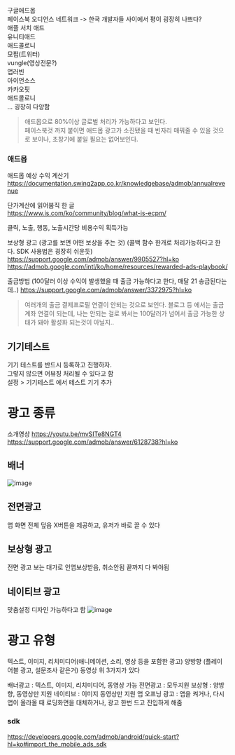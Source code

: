 구글애드몹  
페이스북 오디언스 네트워크 -> 한국 개발자들 사이에서 평이 굉장히 나쁘다?  
애플 서치 애드  
유니티애드  
애드콜로니  
모펍(트위터)  
vungle(영상전문?)  
앱러빈  
아이언소스  
카카오핏  
애드콜로니  
... 굉장히 다양함  

> 애드몹으로 80%이상 글로벌 처리가 가능하다고 보인다.   
> 페이스북것 까지 붙이면 애드몹 광고가 소진됐을 때 빈자리 매꿔줄 수 있을 것으로 보이나, 초창기에 붙일 필요는 없어보인다.  

### 애드몹
애드몹 예상 수익 계산기
https://documentation.swing2app.co.kr/knowledgebase/admob/annualrevenue

단가계산에 읽어봄직 한 글  
https://www.is.com/ko/community/blog/what-is-ecpm/


클릭, 노출, 행동, 노출시간당 비용수익 획득가능


보상형 광고 (광고를 보면 어떤 보상을 주는 것) (콜백 함수 한개로 처리가능하다고 한다. SDK 사용법은 굉장히 쉬운듯)
https://support.google.com/admob/answer/9905527?hl=ko
https://admob.google.com/intl/ko/home/resources/rewarded-ads-playbook/

출금방법 (100달러 이상 수익이 발생했을 때 출금 가능하다고 한다, 매달 21 송금된다는데..)
https://support.google.com/admob/answer/3372975?hl=ko
> 여러개의 출금 결제프로필 연결이 안되는 것으로 보인다.
> 블로그 등 에서는 출금계좌 연결이 되는데, 나는 안되는 걸로 봐서는 100달러가 넘어서 출금 가능한 상태가 돼야 활성화 되는것이 아닐지..

## 기기테스트
기기 테스트를 반드시 등록하고 진행하자.  
그렇지 않으면 어뷰징 처리될 수 있다고 함  
설정 > 기기테스트 에서 테스트 기기 추가  

# 광고 종류
소개영상 https://youtu.be/mvSITe8NGT4
https://support.google.com/admob/answer/6128738?hl=ko

## 배너
![image](https://github.com/user-attachments/assets/13b3fffe-fbc2-4b7c-b813-d0ac31ab4e80)

## 전면광고
앱 화면 전체 덮음
X버튼을 제공하고, 유저가 바로 끌 수 있다

## 보상형 광고
전면 광고 보는 대가로 인앱보상받음, 취소안됨 끝까지 다 봐야됨

## 네이티브 광고
맞춤설정 디자인 가능하다고 함
![image](https://github.com/user-attachments/assets/9b5a0c77-3e0b-437e-9c81-cb339ebe9b7d)


# 광고 유형
텍스트, 이미지, 리치미디어(애니메이션, 소리, 영상 등을 포함한 광고)
양방향 (플레이어블 광고, 설문조사 같은거)
동영상
위 3가지가 있다

배너광고 : 텍스트, 이미지, 리치미디어, 동영상 가능
전면광고 : 모두지원
보상형 : 양방향, 동영상만 지원
네이티브 : 이미지 동영상만 지원
앱 오프닝 광고 : 앱을 켜거나, 다시 앱이 올라올 때 로딩화면을 대체하거나, 광고 한번 드고 진입하게 해줌

### sdk 
https://developers.google.com/admob/android/quick-start?hl=ko#import_the_mobile_ads_sdk

